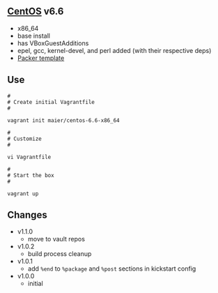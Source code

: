 ## [CentOS](http://centos.org) v6.6

* x86_64
* base install
* has VBoxGuestAdditions
* epel, gcc, kernel-devel, and perl added (with their respective deps)
* [Packer template](https://github.com/maier/packer-templates/)

## Use

```
#
# Create initial Vagrantfile
#

vagrant init maier/centos-6.6-x86_64

#
# Customize
#

vi Vagrantfile

#
# Start the box
#

vagrant up
```

## Changes

* v1.1.0
   * move to vault repos
* v1.0.2
   * build process cleanup
* v1.0.1
   * add `%end` to `%package` and `%post` sections in kickstart config
* v1.0.0
   * initial


